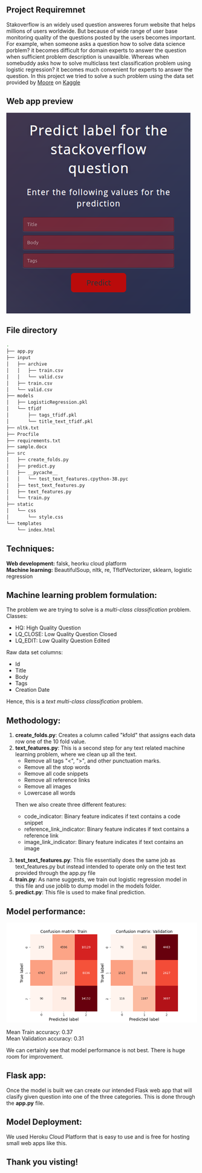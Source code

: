 
## Project Requiremnet

Stakoverflow is an widely used question answeres forum website that helps millions of users worldwide. But because of wide range of user base monitoring quality of the questions posted by the users becomes important. For example, when someone asks a question how to solve data science porblem? it becomes difficult for domain experts to answer the question when sufficient problem description is unavailble. Whereas when somebuddy asks how to solve multiclass text classification problem using logistic regression? it becomes much convenient for experts to answer the question.
In this project we tried to solve a such problem using the data set provided by [Moore](https://www.kaggle.com/imoore) on [Kaggle](https://www.kaggle.com/imoore/60k-stack-overflow-questions-with-quality-rate)

## Web app preview
![Alt text](app.png?raw=true "Title")

## File directory
```bash
.
├── app.py
├── input
│   ├── archive
│   │   ├── train.csv
│   │   └── valid.csv
│   ├── train.csv
│   └── valid.csv
├── models
│   ├── LogisticRegression.pkl
│   └── tfidf
│       ├── tags_tfidf.pkl
│       └── title_text_tfidf.pkl
├── nltk.txt
├── Procfile
├── requirements.txt
├── sample.docx
├── src
│   ├── create_folds.py
│   ├── predict.py
│   ├── __pycache__
│   │   └── test_text_features.cpython-38.pyc
│   ├── test_text_features.py
│   ├── text_features.py
│   └── train.py
├── static
│   └── css
│       └── style.css
└── templates
    └── index.html
```

## Techniques:
<b>Web development:</b> falsk, heorku cloud platform <br>
<b>Machine learning:</b> BeautifulSoup, nltk, re, TfIdfVectorizer, sklearn, logistic regression

## Machine learning problem formulation:<br>
The problem we are trying to solve is a *multi-class classification* problem.<br>
Classes:
<ul>
  <li>HQ: High Quality Question</li>
  <li>LQ_CLOSE: Low Quality Question Closed</li>
  <li>LQ_EDIT: Low Quality Question Edited</li>
</ul>

Raw data set columns:
<ul>
  <li>Id</li>
  <li>Title</li>
  <li>Body</li>
  <li>Tags</li>
  <li>Creation Date</li>
</ul>

Hence, this is a *text multi-class classification* problem.

## Methodology:
<ol>
  <li><b>create_folds.py</b>: Creates a column called "kfold" that assigns each data row one of the 10 fold value.</li>
  <li><b>text_features.py</b>: This is a second step for any text related machine learning problem, where we clean up all the text.
     <ul>
      <li>Remove all tags "<", ">", and other punctuation marks.</li>
      <li>Remove all the stop words</li>
      <li>Remove all code snippets</li>
      <li>Remove all reference links</li>
      <li>Remove all images</li>
      <li>Lowercase all words</li>
    </ul>
  
  Then we also create three different features:
    <ul>
      <li>code_indicator: Binary feature indicates if text contains a code snippet</li>
      <li>reference_link_indicator: Binary feature indicates if text contains a reference link</li>
      <li>image_link_indicator: Binary feature indicates if text contains an image</li>
    </ul>

  </li>
  <li><b>test_text_features.py</b>: This file essentially does the same job as text_features.py but instead intended to operate only on the test text provided through the app.py file</li>
  <li><b>train.py</b>: As name suggests, we train out logistic regression model in this file and use joblib to dump model in the models folder.</li>
  <li><b>predict.py</b>: This file is used to make final prediction.</li>
</ol>

## Model performance:
![Alt text](confusion_matrix.png?raw=true "Confusion Matrix")

Mean Train accuracy: 0.37<br>
Mean Validation accuracy: 0.31<br>

We can certainly see that model performance is not best. There is huge room for improvement.

## Flask app:
Once the model is built we can create our intended Flask web app that will clasify given question into one of the three categories. This is done through the <b>app.py</b> file.

## Model Deployment:
We used Heroku Cloud Platform that is easy to use and is free for hosting small web apps like this.

## Thank you visting!

